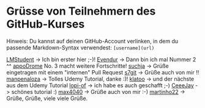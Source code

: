 # Grüsse von Teilnehmern des GitHub-Kurses

Hinweis: Du kannst auf deinen GitHub-Account verlinken, in dem du passende Markdown-Syntax verwendest: `[username](url)`

[LMStudent](https://github.com/LMStudent) -> Ich bin erster hier ;-)!
[Evendur](https://github.com/Evendur) -> Dann bin ich mal Nummer 2 ^^
[appoDrome](https://github.com/appOdrome) No. 3 macht weitere Fortschritte!
[suchja](https://github.com/suchja) -> Grüße eingetragen mit einem "internen" Pull Request
[s7git](https://github.com/s7git) -> Grüße auch von mir !!
[manpenaloza](https://github.com/manpenaloza) -> Tolles Udemy Tutorial, danke :)!
[klatoo](https://github.com/klatoo) -> und der nächste aus dem Udemy Tutorial
[lopi-of](https://github.com/lopi-of) -> ich habe es auch geschafft ;-)
[CeeeJay](https://github.com/CeeeJay) -> schönes tutorial :)
[max4040](https://github.com/max4040) -> Grüße auch von mir :-)
[martinho22](https://github.com/martinho22) -> Grüße, Grüße, viele viele Grüße.

